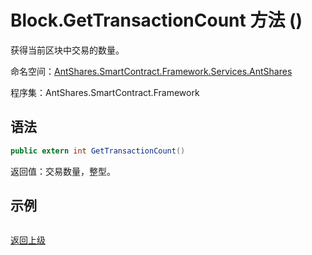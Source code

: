 # Block.GetTransactionCount 方法 ()

获得当前区块中交易的数量。

命名空间：[AntShares.SmartContract.Framework.Services.AntShares](../../AntShares.md)

程序集：AntShares.SmartContract.Framework

## 语法

```c#
public extern int GetTransactionCount()
```

返回值：交易数量，整型。

## 示例

```

```



[返回上级](../Account.md)